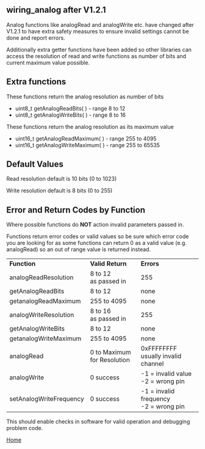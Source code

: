 ## wiring_analog after V1.2.1
Analog functions like analogRead and 
analogWrite etc. have changed after V1.2.1 to have extra safety measures to ensure invalid settings cannot be done and report errors.

Additionally extra getter functions have been added so other libraries can access the resolution of read and write functions as number of bits and current maximum value possible.

## Extra functions
These functions return the analog resolution as number of bits
* uint8_t getAnalogReadBits( ) - range 8 to 12
* uint8_t getAnalogWriteBits( ) - range 8 to 16

These functions return the analog resolution as its maximum value
* uint16_t getAnalogReadMaximum( ) - range 255 to 4095
* uint16_t getAnalogWriteMaximum( ) - range 255 to 65535

## Default Values
Read resolution default is 10 bits (0 to 1023)

Write resolution default is 8 bits (0 to 255)
## Error and Return Codes by Function
Where possible functions do **NOT** action invalid parameters passed in.

Functions return error codes or valid values so be sure which error code you are looking for as some functions can return 0 as a valid value (e.g. analogRead) so an out of range value is returned instead.
<table align=centre border=0>
 <tr>
  <td><b>Function</b></td>
  <td><b>Valid Return</b></td>
  <td><b>Errors</b></td>
 </tr>
 <tr>
  <td>analogReadResolution</td>
  <td>8 to 12<br>as passed in</td>
  <td>255</td>
 </tr>
 <tr>
  <td>getAnalogReadBits</td>
  <td>8 to 12</td>
  <td> none</td>
 </tr>
 <tr>
  <td>getanalogReadMaximum</td>
  <td>255 to 4095</td>
  <td>none</td>
 </tr>
 <tr>
  <td>analogWriteResolution</td>
  <td>8 to 16<br>as passed in</td>
  <td>255</td>
 </tr>
 <tr>
  <td>getAnalogWriteBits</td>
  <td>8 to 12</td>
  <td> none</td>
 </tr>
 <tr>
  <td>getanalogWriteMaximum</td>
  <td>255 to 4095</td>
  <td>none</td>
 </tr>
 <tr>
  <td>analogRead</td>
  <td>0 to Maximum for Resolution </td>
  <td>0xFFFFFFFF usually invalid channel</td>
 </tr>
 <tr>
  <td>analogWrite</td>
  <td>0 success </td>
  <td>-1 = invalid value<br>
      -2 = wrong pin</td>
 </tr>
 <tr>
  <td>setAnalogWriteFrequency</td>
  <td>0 success </td>
  <td>-1 = invalid frequency<br>
      -2 = wrong pin</td>
 </tr>
</table>
This should enable checks in software for valid operation and debugging problem code.

[Home](https://github.com/Infineon/XMC-for-Arduino/wiki)